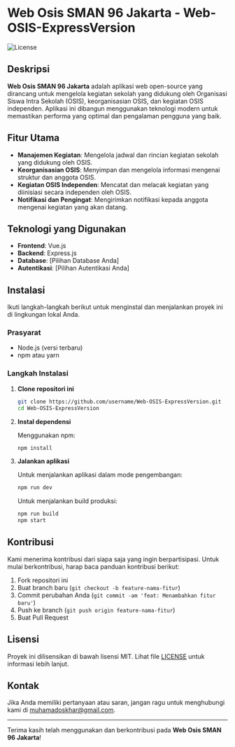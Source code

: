 # Web Osis SMAN 96 Jakarta - Web-OSIS-ExpressVersion

![License](https://img.shields.io/badge/license-MIT-green)

## Deskripsi

**Web Osis SMAN 96 Jakarta** adalah aplikasi web open-source yang dirancang untuk mengelola kegiatan sekolah yang didukung oleh Organisasi Siswa Intra Sekolah (OSIS), keorganisasian OSIS, dan kegiatan OSIS independen. Aplikasi ini dibangun menggunakan teknologi modern untuk memastikan performa yang optimal dan pengalaman pengguna yang baik.

## Fitur Utama

- **Manajemen Kegiatan**: Mengelola jadwal dan rincian kegiatan sekolah yang didukung oleh OSIS.
- **Keorganisasian OSIS**: Menyimpan dan mengelola informasi mengenai struktur dan anggota OSIS.
- **Kegiatan OSIS Independen**: Mencatat dan melacak kegiatan yang diinisiasi secara independen oleh OSIS.
- **Notifikasi dan Pengingat**: Mengirimkan notifikasi kepada anggota mengenai kegiatan yang akan datang.

## Teknologi yang Digunakan

- **Frontend**: Vue.js
- **Backend**: Express.js
- **Database**: [Pilihan Database Anda]
- **Autentikasi**: [Pilihan Autentikasi Anda]

## Instalasi

Ikuti langkah-langkah berikut untuk menginstal dan menjalankan proyek ini di lingkungan lokal Anda.

### Prasyarat

- Node.js (versi terbaru)
- npm atau yarn

### Langkah Instalasi

1. **Clone repositori ini**

    ```bash
    git clone https://github.com/username/Web-OSIS-ExpressVersion.git
    cd Web-OSIS-ExpressVersion
    ```

2. **Instal dependensi**

    Menggunakan npm:

    ```bash
    npm install
    ```

3. **Jalankan aplikasi**

    Untuk menjalankan aplikasi dalam mode pengembangan:

    ```bash
    npm run dev
    ```

    Untuk menjalankan build produksi:

    ```bash
    npm run build
    npm start
    ```

## Kontribusi

Kami menerima kontribusi dari siapa saja yang ingin berpartisipasi. Untuk mulai berkontribusi, harap baca panduan kontribusi berikut:

1. Fork repositori ini
2. Buat branch baru (`git checkout -b feature-nama-fitur`)
3. Commit perubahan Anda (`git commit -am 'feat: Menambahkan fitur baru'`)
4. Push ke branch (`git push origin feature-nama-fitur`)
5. Buat Pull Request

## Lisensi

Proyek ini dilisensikan di bawah lisensi MIT. Lihat file [LICENSE](LICENSE) untuk informasi lebih lanjut.

## Kontak

Jika Anda memiliki pertanyaan atau saran, jangan ragu untuk menghubungi kami di [muhamadoskhar@gmail.com](mailto:muhamadoskhar@gmail.com).

---

Terima kasih telah menggunakan dan berkontribusi pada **Web Osis SMAN 96 Jakarta**!
